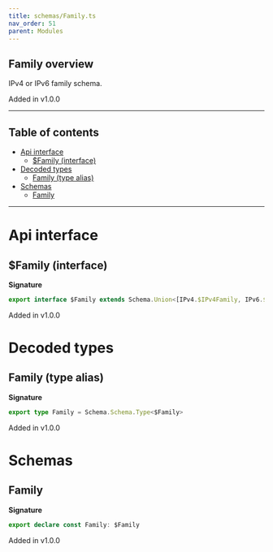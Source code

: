 ```yaml
---
title: schemas/Family.ts
nav_order: 51
parent: Modules
---
```


## Family overview

IPv4 or IPv6 family schema.

Added in v1.0.0

---

<h2 class="text-delta">Table of contents</h2>

- [Api interface](#api-interface)
  - [$Family (interface)](#family-interface)
- [Decoded types](#decoded-types)
  - [Family (type alias)](#family-type-alias)
- [Schemas](#schemas)
  - [Family](#family)

---

# Api interface

## $Family (interface)

**Signature**

```ts
export interface $Family extends Schema.Union<[IPv4.$IPv4Family, IPv6.$IPv6Family]> {}
```

Added in v1.0.0

# Decoded types

## Family (type alias)

**Signature**

```ts
export type Family = Schema.Schema.Type<$Family>
```

Added in v1.0.0

# Schemas

## Family

**Signature**

```ts
export declare const Family: $Family
```

Added in v1.0.0
